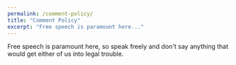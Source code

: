 ```yaml
---
permalink: /comment-policy/
title: "Comment Policy"
excerpt: "Free speech is paramount here..."
---
```


Free speech is paramount here, so speak freely and don't say anything that would get either of us into legal trouble.